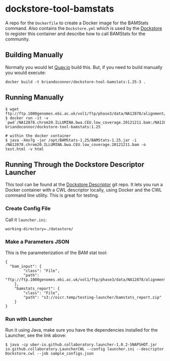 # dockstore-tool-bamstats

A repo for the `Dockerfile` to create a Docker image for the BAMStats command. Also contains the
`Dockstore.yml` which is used by the [Dockstore](http://www.dockstore.org) to register
this container and describe how to call BAMStats for the community.

## Building Manually

Normally you would let [Quay.io](http://quay.io) build this.  But, if you need to build
manually you would execute:

    docker build -t briandoconnor/dockstore-tool-bamstats:1.25-3 .

## Running Manually

```
$ wget ftp://ftp.1000genomes.ebi.ac.uk/vol1/ftp/phase3/data/NA12878/alignment/NA12878.chrom20.ILLUMINA.bwa.CEU.low_coverage.20121211.bam
$ docker run -it -v `pwd`/NA12878.chrom20.ILLUMINA.bwa.CEU.low_coverage.20121211.bam:/NA12878.chrom20.ILLUMINA.bwa.CEU.low_coverage.20121211.bam briandoconnor/dockstore-tool-bamstats:1.25

# within the docker container
$ java -Xmx7g -jar /opt/BAMStats-1.25/BAMStats-1.25.jar -i /NA12878.chrom20.ILLUMINA.bwa.CEU.low_coverage.20121211.bam -o test.html -v html
```

## Running Through the Dockstore Descriptor Launcher

This tool can be found at the [Dockstore Descriptor](https://github.com/CancerCollaboratory/dockstore-descriptor) git repo.  It lets you run a Docker container with a CWL descriptor locally, using Docker and the CWL command
line utility.  This is great for testing.

### Create Config File

Call it `launcher.ini`:

```
working-directory=./datastore/
```

### Make a Parameters JSON

This is the parameterization of the BAM stat tool:

```
{
  "bam_input": {
        "class": "File",
        "path": "ftp://ftp.1000genomes.ebi.ac.uk/vol1/ftp/phase3/data/NA12878/alignment/NA12878.chrom20.ILLUMINA.bwa.CEU.low_coverage.20121211.bam"
    },
    "bamstats_report": {
        "class": "File",
        "path": "s3://oicr.temp/testing-launcher/bamstats_report.zip"
    }
}
```

### Run with Launcher

Run it using Java, make sure you have the dependencies installed for the Launcher, see the link above:

```
$ java -cp uber-io.github.collaboratory.launcher-1.0.2-SNAPSHOT.jar io.github.collaboratory.LauncherCWL --config launcher.ini --descriptor Dockstore.cwl --job sample_configs.json
```

